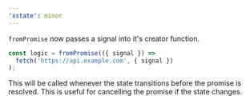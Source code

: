```yaml
---
'xstate': minor
---
```


`fromPromise` now passes a signal into it's creator function.

```ts
const logic = fromPromise(({ signal }) =>
  fetch('https://api.example.com', { signal })
);
```

This will be called whenever the state transitions before the promise is resolved. This is useful for cancelling the promise if the state changes.
